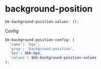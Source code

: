 
# background-position


```scss
bb-background-position-values: ();
```



Config


```scss
bb-background-position-config: (
  'name': 'bga',
  'prop': 'background-position',
  'bps': $bb-bps,
  'values': $bb-background-position-values
);
```


